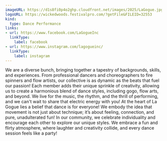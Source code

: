 ```yaml
---
imageURL: https://d1s8fi0p4o2ghp.cloudfront.net/images/2025/LaGogue.jpg
logoURL: https://wickedwoods.festivalpro.com/?getFile&FILEID=32553
kind:
  type: Dance Performance
links:
- url: https://www.facebook.com/LaGogueInc
  linkType:
    label: facebook
- url: https://www.instagram.com/lagogueinc/
  linkType:
    label: instagram
---
```

We are a diverse bunch, bringing together a tapestry of backgrounds, skills, and experiences. From professional dancers and choreographers to fire spinners and flow artists, our collective is as dynamic as the beats that fuel our passion! Each member adds their unique sprinkle of creativity, allowing us to create a harmonious blend of dance styles, including gogo, flow arts, and beyond. We live for the music, the rhythm, and the thrill of performing, and we can't wait to share that electric energy with you! At the heart of La Gogue lies a belief that dance is for everyone! We embody the idea that movement is not just about technique; it’s about feeling, connection, and pure, unadulterated fun! In our community, we celebrate individuality and encourage each other to explore our unique styles. We embrace a fun and flirty atmosphere, where laughter and creativity collide, and every dance session feels like a party! 